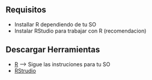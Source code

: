 ## Requisitos ##
- Installar R dependiendo de tu SO
- Instalar RStudio para trabajar con R (recomendacion)

## Descargar Herramientas ##

- [R](https://cloud.r-project.org/) --> Sigue las instruciones para tu SO
- [RStrudio](https://www.rstudio.com/products/rstudio/download3/)